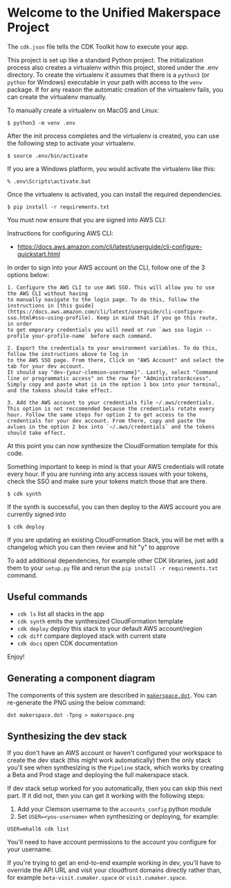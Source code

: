 # Welcome to the Unified Makerspace Project

The `cdk.json` file tells the CDK Toolkit how to execute your app.

This project is set up like a standard Python project. The initialization
process also creates a virtualenv within this project, stored under the .env
directory. To create the virtualenv it assumes that there is a `python3`
(or `python` for Windows) executable in your path with access to the `venv`
package. If for any reason the automatic creation of the virtualenv fails,
you can create the virtualenv manually.

To manually create a virtualenv on MacOS and Linux:

```
$ python3 -m venv .env
```

After the init process completes and the virtualenv is created, you can use the following
step to activate your virtualenv.

```
$ source .env/bin/activate
```

If you are a Windows platform, you would activate the virtualenv like this:

```
% .env\Scripts\activate.bat
```

Once the virtualenv is activated, you can install the required dependencies.

```
$ pip install -r requirements.txt
```

You must now ensure that you are signed into AWS CLI:

Instructions for configuring AWS CLI:

-   https://docs.aws.amazon.com/cli/latest/userguide/cli-configure-quickstart.html

In order to sign into your AWS account on the CLI, follow one of the 3 options below:

    1. Configure the AWS CLI to use AWS SSO. This will allow you to use the AWS CLI without having
    to manually navigate to the login page. To do this, follow the instructions in [this guide](https://docs.aws.amazon.com/cli/latest/userguide/cli-configure-sso.html#sso-using-profile). Keep in mind that if you go this route, in order
    to get emporary credentials you will need ot run `aws sso login --profile your-profile-name` before each command.

    2. Export the credentials to your environment variables. To do this, follow the instructions above to log in
    to the AWS SSO page. From there, Click on "AWS Account" and select the tab for your dev account.
    It should say "dev-{your-clemson-username}". Lastly, select "Command line or programmatic access" on the row for "AdministratorAccess". Simply copy and paste what is in the option 1 box into your terminal, and the tokens should take effect.

    3. Add the AWS account to your credentials file ~/.aws/credentials. This option is not reccomended because the credentials rotate every hour. Follow the same steps for option 2 to get access to the credentials for your dev account. From there, copy and paste the avlues in the option 2 box into `~/.aws/credentials` and the tokens should take effect.

At this point you can now synthesize the CloudFormation template for this code.

Something important to keep in mind is that your AWS credentials will rotate every hour. If
you are running into any access issues with your tokens, check the SSO and make sure your tokens
match those that are there.

```
$ cdk synth
```

If the synth is successful, you can then deploy to the AWS account you are currently signed into

```
$ cdk deploy
```

If you are updating an existing CloudFormation Stack, you will be met with a changelog which you can then review and hit "y" to approve

To add additional dependencies, for example other CDK libraries, just add
them to your `setup.py` file and rerun the `pip install -r requirements.txt`
command.

## Useful commands

-   `cdk ls` list all stacks in the app
-   `cdk synth` emits the synthesized CloudFormation template
-   `cdk deploy` deploy this stack to your default AWS account/region
-   `cdk diff` compare deployed stack with current state
-   `cdk docs` open CDK documentation

Enjoy!

## Generating a component diagram

The components of this system are described in [`makerspace.dot`](./makerspace.dot). You can re-generate the PNG using the below command:

```
dot makerspace.dot -Tpng > makerspace.png
```

## Synthesizing the dev stack

If you don't have an AWS account or haven't configured your workspace to create the dev stack (this might work automatically) then the only stack you'll see when synthesizing is the `Pipeline` stack, which works by creating a Beta and Prod stage and deploying the full makerspace stack.

If dev stack setup worked for you automatically, then you can skip this next part. If it did not, then you can get it working with the following steps:

1. Add your Clemson username to the `accounts_config` python module
2. Set `USER=<you-username>` when synthesizing or deploying, for example:

```
USER=mhall6 cdk list
```

You'll need to have account permissions to the account you configure for your username.

If you're trying to get an end-to-end example working in dev, you'll have to override the API URL and visit your cloudfront domains directly rather than, for example `beta-visit.cumaker.space` or `visit.cumaker.space`.
